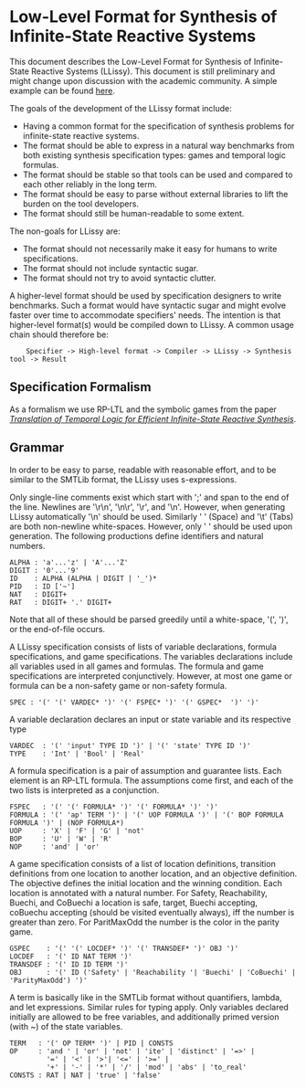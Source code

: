 # Low-Level Format for Synthesis of Infinite-State Reactive Systems 

This document describes the Low-Level Format for Synthesis of Infinite-State Reactive Systems (LLissy). This document is still preliminary and might change upon discussion with the academic community. A simple example can be found [here](./sample.llissy).

The goals of the development of the LLissy format include:
- Having a common format for the specification of synthesis problems for infinite-state reactive systems.
- The format should be able to express in a natural way benchmarks from both existing synthesis specification types: games and  temporal logic formulas.
- The format should be stable so that tools can be used and compared to each other reliably in the long term.
- The format should be easy to parse without external libraries to lift the burden on the tool developers.
- The format should still be human-readable to some extent.

The non-goals for LLissy are:
- The format should not necessarily make it easy for humans to write specifications.
- The format should not include syntactic sugar.
- The format should not try to avoid syntactic clutter.

A higher-level format should be used by specification designers to write benchmarks. Such a format would have syntactic sugar and might evolve faster over time to accommodate specifiers' needs. The intention is that higher-level format(s) would be compiled down to LLissy. A common usage chain should therefore be:
```
    Specifier -> High-level format -> Compiler -> LLissy -> Synthesis tool -> Result
```

## Specification Formalism

As a formalism we use RP-LTL and the symbolic games from the paper [*Translation of Temporal Logic for Efficient Infinite-State Reactive Synthesis*](https://doi.org/10.1145/3704888).

## Grammar

In order to be easy to parse, readable with reasonable effort, and to be similar to the SMTLib format, the LLissy uses s-expressions.

Only single-line comments exist which start with ';' and span to the end of the line. Newlines are '\r\n', '\n\r', '\r', and '\n'. However, when generating LLissy automatically '\n' should be used. Similarly ' ' (Space) and '\t' (Tabs) are both non-newline white-spaces. However, only ' ' should be used upon generation. The following productions define identifiers and natural numbers.
```
ALPHA : 'a'...'z' | 'A'...'Z'
DIGIT : '0'...'9'
ID    : ALPHA (ALPHA | DIGIT | '_')*
PID   : ID ['~']
NAT   : DIGIT+
RAT   : DIGIT+ '.' DIGIT+
```
Note that all of these should be parsed greedily until a white-space, '(', ')', or the end-of-file occurs.

A LLissy specification consists of lists of variable declarations, formula specifications, and game specifications. The variables declarations include all variables used in all games and formulas. 
The formula and game specifications are interpreted conjunctively. 
However, at most one game or formula can be a non-safety game or non-safety formula.
```
SPEC : '(' '(' VARDEC* ')' '(' FSPEC* ')' '(' GSPEC*  ')' ')'
```

A variable declaration declares an input or state variable and its respective type
```
VARDEC  : '(' 'input' TYPE ID ')' | '(' 'state' TYPE ID ')'
TYPE    : 'Int' | 'Bool' | 'Real'
``` 

A formula specification is a pair of assumption and guarantee lists. Each element is an RP-LTL formula.
The assumptions come first, and each of the two lists is interpreted as a conjunction. 
```
FSPEC   : '(' '(' FORMULA* ')' '(' FORMULA* ')' ')'
FORMULA : '(' 'ap' TERM ')' | '(' UOP FORMULA ')' | '(' BOP FORMULA FORMULA ')' | (NOP FORMULA*)
UOP     : 'X' | 'F' | 'G' | 'not'
BOP     : 'U' | 'W' | 'R'
NOP     : 'and' | 'or'
```

A game specification consists of a list of location definitions, transition definitions from one location to another location, and an objective definition.
The objective defines the initial location and the winning condition. Each location is annotated with a natural number. For Safety, Reachability, Buechi, and CoBuechi a location is safe, target, Buechi accepting, coBuechu accepting (should be visited eventually always), iff the number is greater than zero. For ParitMaxOdd the number is the color in the parity game.
```
GSPEC    : '(' '(' LOCDEF* ')' '(' TRANSDEF* ')' OBJ ')'
LOCDEF   : '(' ID NAT TERM ')'
TRANSDEF : '(' ID ID TERM ')'
OBJ      : '(' ID ('Safety' | 'Reachability '| 'Buechi' | 'CoBuechi' | 'ParityMaxOdd') ')'
```

A term is basically like in the SMTLib format without quantifiers, lambda, and let expressions. Similar rules for typing apply.
Only variables declared initially are allowed to be free variables, and additionally primed version (with ~) of the state variables.
```
TERM   : '(' OP TERM* ')' | PID | CONSTS
OP     : 'and ' | 'or' | 'not' | 'ite' | 'distinct' | '=>' |
         '=' | '<' | '>'| '<=' | '>=' |
         '+' | '-' | '*' | '/' | 'mod' | 'abs' | 'to_real' 
CONSTS : RAT | NAT | 'true' | 'false'
```
